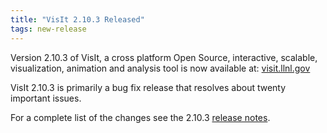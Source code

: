```yaml
---
title: "VisIt 2.10.3 Released"
tags: new-release
---
```


Version 2.10.3 of VisIt, a cross platform Open Source, interactive, scalable, visualization, animation and analysis tool is now available at: [visit.llnl.gov](https://visit.llnl.gov/)

VisIt 2.10.3 is primarily a bug fix release that resolves about twenty important issues.

For a complete list of the changes see the 2.10.3 [release notes](https://wci.llnl.gov/simulation/computer-codes/visit/releases/release-notes-2.10.3).
